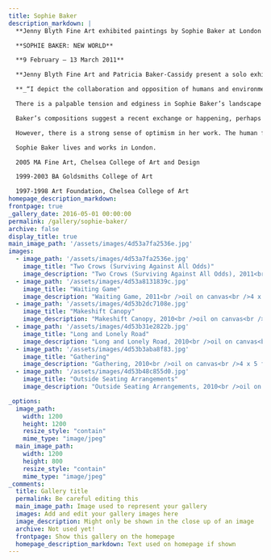 ```yaml
---
title: Sophie Baker
description_markdown: |
  **Jenny Blyth Fine Art exhibited paintings by Sophie Baker at London Art Fair 16 - 22 January 2013.**

  **SOPHIE BAKER: NEW WORLD**

  **9 February – 13 March 2011**

  **Jenny Blyth Fine Art and Patricia Baker-Cassidy present a solo exhibition of new paintings by Sophie Baker.**

  **_“I depict the collaboration and opposition of humans and environment, the destruction of nature and its re-establishment after people have gone - the antagonism and the natural synthesis that follows.” Sophie Baker 2011._**

  There is a palpable tension and edginess in Sophie Baker’s landscape painting. Her post industrial, deserted frontiers, abandoned quarries and ravaged woodlands bear witness to man’s intrusive activity and impact on the landscape.

  Baker’s compositions suggest a recent exchange or happening, perhaps violent – and an atmosphere of hurried departure, of business unfinished. Her paintings are unpeopled, but the reference to human activity permeates the narrative of her compositions as evidenced by abandoned cars, unexplained lights and tracts of devastation.

  However, there is a strong sense of optimism in her work. The human figure is rarely present, and nature fights back. Through her use of form and heightened colour, Sophie imbues her compositions with a vitality that reminds us that nature has the ability to repair itself through the natural process of its very being, and that it is ultimately the stronger player.

  Sophie Baker lives and works in London.

  2005 MA Fine Art, Chelsea College of Art and Design

  1999-2003 BA Goldsmiths College of Art  

  1997-1998 Art Foundation, Chelsea College of Art
homepage_description_markdown: 
frontpage: true
_gallery_date: 2016-05-01 00:00:00
permalink: /gallery/sophie-baker/
archive: false
display_title: true
main_image_path: '/assets/images/4d53a7fa2536e.jpg'
images:
  - image_path: '/assets/images/4d53a7fa2536e.jpg'
    image_title: "Two Crows (Surviving Against All Odds)"
    image_description: "Two Crows (Surviving Against All Odds), 2011<br />oil on canvas<br />4 x 5 ft<br />&amp;pound;5000"
  - image_path: '/assets/images/4d53a8131839c.jpg'
    image_title: "Waiting Game"
    image_description: "Waiting Game, 2011<br />oil on canvas<br />4 x 5 ft<br />&amp;pound;2250"
  - image_path: '/assets/images/4d53b2dc7108e.jpg'
    image_title: "Makeshift Canopy"
    image_description: "Makeshift Canopy, 2010<br />oil on canvas<br />4 x 5 ft<br />&amp;pound;2250"
  - image_path: '/assets/images/4d53b31e2822b.jpg'
    image_title: "Long and Lonely Road"
    image_description: "Long and Lonely Road, 2010<br />oil on canvas<br />4 x 5 ft<br />&amp;pound;2250"
  - image_path: '/assets/images/4d53b3aba8f83.jpg'
    image_title: "Gathering"
    image_description: "Gathering, 2010<br />oil on canvas<br />4 x 5 ft<br />&amp;pound;2250"
  - image_path: '/assets/images/4d53b48c855d0.jpg'
    image_title: "Outside Seating Arrangements"
    image_description: "Outside Seating Arrangements, 2010<br />oil on canvas<br />4 x 5 ft<br />&amp;pound;2250"

_options:
  image_path:
    width: 1200
    height: 1200
    resize_style: "contain"
    mime_type: "image/jpeg"
  main_image_path:
    width: 1200
    height: 800
    resize_style: "contain"
    mime_type: "image/jpeg"
_comments:
  title: Gallery title
  permalink: Be careful editing this
  main_image_path: Image used to represent your gallery
  images: Add and edit your gallery images here
  image_description: Might only be shown in the close up of an image
  archive: Not used yet!
  frontpage: Show this gallery on the homepage
  homepage_description_markdown: Text used on homepage if shown
---
```

